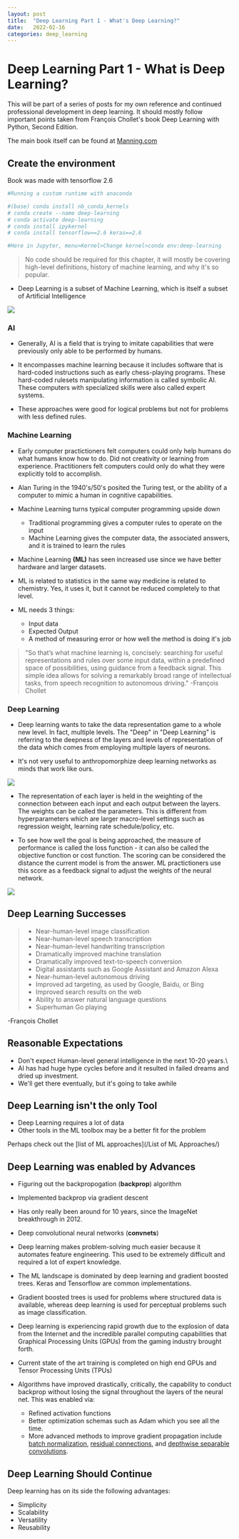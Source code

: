 ```yaml
---
layout: post
title:  "Deep Learning Part 1 - What's Deep Learning?"
date:   2022-02-16
categories: deep_learning
---
```


# Deep Learning Part 1 - What is Deep Learning?

This will be part of a series of posts for my own reference and continued professional development in deep learning. It should mostly follow important points taken from François Chollet's book Deep Learning with Python, Second Edition. 

The main book itself can be found at [Manning.com](https://livebook.manning.com/book/deep-learning-with-python-second-edition/chapter-1/)

## Create the environment

Book was made with tensorflow 2.6


```python
#Running a custom runtime with anaconda

#(base) conda install nb_conda_kernels
# conda create --name deep-learning
# conda activate deep-learning
# conda install ipykernel
# conda install tensorflow==2.6 keras==2.6

#Here in Jupyter, menu>Kernel>Change kernel>conda env:deep-learning

```

>No code should be required for this chapter, it will mostly be covering high-level definitions, history of machine learning, and why it's so popular. 

- Deep Learning is a subset of Machine Learning, which is itself a subset of Artificial Intelligence

<img src="/assets/images/DLwPCh1/Venn-Diagram.png">


### AI
- Generally, AI is a field that is trying to imitate capabilities that were previously only able to be performed by humans.

- It encompasses machine learning because it includes software that is hard-coded instructions such as early chess-playing programs. These hard-coded rulesets manipulating information is called symbolic AI. These computers with specialized skills were also called expert systems. 

- These approaches were good for logical problems but not for problems with less defined rules. 

### Machine Learning
- Early computer practictioners felt computers could only help humans do what humans know how to do. Did not creativity or learning from experience. Practitioners felt computers could only do what they were explicitly told to accomplish. 

- Alan Turing in the 1940's/50's posited the Turing test, or the ability of a computer to mimic a human in cognitive capabilities. 

- Machine Learning turns typical computer programming upside down
    - Traditional programming gives a computer rules to operate on the input
    - Machine Learning gives the computer data, the associated answers, and it is trained to learn the rules

- Machine Learning **(ML)** has seen increased use since we have better hardware and larger datasets.

- ML is related to statistics in the same way medicine is related to chemistry. Yes, it uses it, but it cannot be reduced completely to that level.

- ML needs 3 things:
    - Input data
    - Expected Output
    - A method of measuring error or how well the method is doing it's job

>"So that’s what machine learning is, concisely: searching for useful representations and rules over some input data, within a predefined space of possibilities, using guidance from a feedback signal. This simple idea allows for solving a remarkably broad range of intellectual tasks, from speech recognition to autonomous driving." -François Chollet

### Deep Learning

- Deep learning wants to take the data representation game to a whole new level. In fact, multiple levels. The "Deep" in "Deep Learning" is referring to the deepness of the layers and levels of representation of the data which comes from employing multiple layers of neurons. 

- It's not very useful to anthropomorphize deep learning networks as minds that work like ours. 

<img src="/assets/images/DLwPCh1/Layer-Representations.png">

- The representation of each layer is held in the weighting of the connection between each input and each output between the layers. The weights can be called the parameters. This is different from hyperparameters which are larger macro-level settings such as regression weight, learning rate schedule/policy, etc. 

- To see how well the goal is being approached, the measure of performance is called the loss function - it can also be called the objective function or cost function. The scoring can be considered the distance the current model is from the answer. ML practictioners use this score as a feedback signal to adjust the weights of the neural network. 

<img src="/assets/images/DLwPCh1/Learning-Cycle.png">

## Deep Learning Successes

>- Near-human-level image classification
>- Near-human-level speech transcription
>- Near-human-level handwriting transcription
>- Dramatically improved machine translation
>- Dramatically improved text-to-speech conversion
>- Digital assistants such as Google Assistant and Amazon Alexa
>- Near-human-level autonomous driving
>- Improved ad targeting, as used by Google, Baidu, or Bing
>- Improved search results on the web
>- Ability to answer natural language questions
>- Superhuman Go playing
 
 -François Chollet
 
## Reasonable Expectations
- Don't expect Human-level general intelligence in the next 10-20 years.\
- AI has had huge hype cycles before and it resulted in failed dreams and dried up investment. 
- We'll get there eventually, but it's going to take awhile

## Deep Learning isn't the only Tool
- Deep Learning requires a lot of data
- Other tools in the ML toolbox may be a better fit for the problem

Perhaps check out the [list of ML approaches](/List of ML Approaches/) 

## Deep Learning was enabled by Advances

- Figuring out the backpropogation (**backprop**) algorithm
- Implemented backprop via gradient descent
- Has only really been around for 10 years, since the ImageNet breakthrough in 2012.

- Deep convolutional neural networks (**convnets**)

- Deep learning makes problem-solving much easier because it automates feature engineering. This used to be extremely difficult and required a lot of expert knowledge.

- The ML landscape is dominated by deep learning and gradient boosted trees. Keras and Tensorflow are common implementations.

- Gradient boosted trees is used for problems where structured data is available, whereas deep learning is used for perceptual problems such as image classification.

- Deep learning is experiencing rapid growth due to the explosion of data from the Internet and the incredible parallel computing capabilities that Graphical Processing Units (GPUs) from the gaming industry brought forth. 

- Current state of the art training is completed on high end GPUs and Tensor Processing Units (TPUs)

- Algorithms have improved drastically, critically, the capability to conduct backprop without losing the signal throughout the layers of the neural net. This was enabled via:
    - Refined activation functions
    - Better optimization schemas such as Adam which you see all the time.
    - More advanced methods to improve gradient propagation include [batch normalization](https://www.analyticsvidhya.com/blog/2021/03/introduction-to-batch-normalization/), [residual connections](https://towardsdatascience.com/what-is-residual-connection-efb07cab0d55), and [depthwise separable convolutions](https://paperswithcode.com/method/depthwise-separable-convolution).


## Deep Learning Should Continue

Deep learning has on its side the following advantages:

- Simplicity
- Scalability
- Versatility
- Reusability

